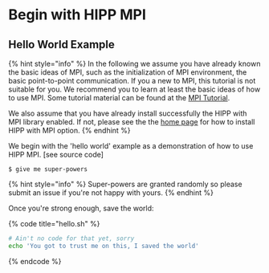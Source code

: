 # Begin with HIPP MPI

## Hello World Example

{% hint style="info" %}
In the following we assume you have already known the basic ideas of MPI, such as the initialization of MPI environment, the basic point-to-point communication. If you a new to MPI, this tutorial is not suitable for you. We recommend you to learn at least the basic ideas of how to use MPI. Some tutorial material can be found at the [MPI Tutorial](https://mpitutorial.com/tutorials/).

We also assume that you have already install successfully the HIPP with MPI library enabled. If  not, please see the the [home page](../../) for how to install HIPP with MPI option.
{% endhint %}

We begin with the 'hello world' example as a demonstration of how to use HIPP MPI. \[see source code\]

```
$ give me super-powers
```

{% hint style="info" %}
 Super-powers are granted randomly so please submit an issue if you're not happy with yours.
{% endhint %}

Once you're strong enough, save the world:

{% code title="hello.sh" %}
```bash
# Ain't no code for that yet, sorry
echo 'You got to trust me on this, I saved the world'
```
{% endcode %}




